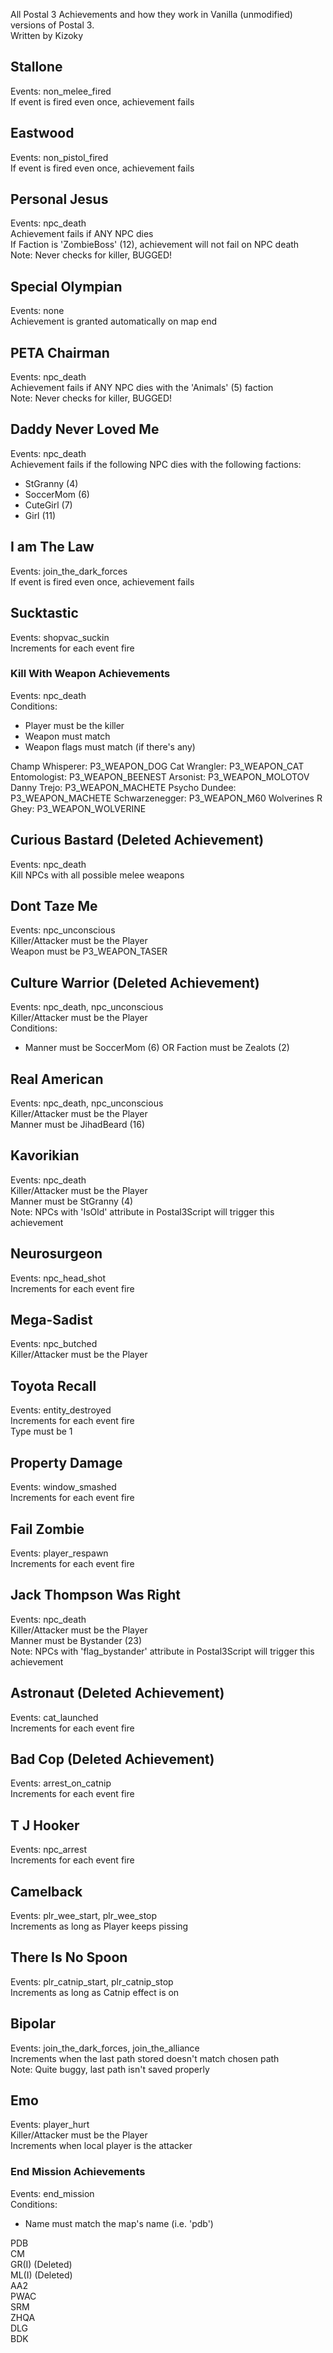 All Postal 3 Achievements and how they work in Vanilla (unmodified) versions of Postal 3.  
Written by Kizoky

## Stallone
Events: non_melee_fired  
If event is fired even once, achievement fails  

## Eastwood
Events: non_pistol_fired  
If event is fired even once, achievement fails  

## Personal Jesus
Events: npc_death  
Achievement fails if ANY NPC dies  
If Faction is 'ZombieBoss' (12), achievement will not fail on NPC death  
Note: Never checks for killer, BUGGED!  

## Special Olympian  
Events: none  
Achievement is granted automatically on map end  

## PETA Chairman
Events: npc_death  
Achievement fails if ANY NPC dies with the 'Animals' (5) faction  
Note: Never checks for killer, BUGGED!  

## Daddy Never Loved Me
Events: npc_death  
Achievement fails if the following NPC dies with the following factions:  
- StGranny (4)
- SoccerMom (6)
- CuteGirl (7)
- Girl (11)

## I am The Law
Events: join_the_dark_forces  
If event is fired even once, achievement fails  

## Sucktastic
Events: shopvac_suckin  
Increments for each event fire  

### Kill With Weapon Achievements
Events: npc_death  
Conditions:  
- Player must be the killer
- Weapon must match
- Weapon flags must match (if there's any)

Champ Whisperer: 	  P3_WEAPON_DOG
Cat Wrangler: 		  P3_WEAPON_CAT
Entomologist: 		  P3_WEAPON_BEENEST
Arsonist: 			    P3_WEAPON_MOLOTOV
Danny Trejo: 		    P3_WEAPON_MACHETE
Psycho Dundee: 		  P3_WEAPON_MACHETE
Schwarzenegger: 	  P3_WEAPON_M60
Wolverines R Ghey: 	P3_WEAPON_WOLVERINE



## Curious Bastard (Deleted Achievement)
Events: npc_death  
Kill NPCs with all possible melee weapons  

## Dont Taze Me
Events: npc_unconscious  
Killer/Attacker must be the Player  
Weapon must be P3_WEAPON_TASER  

## Culture Warrior (Deleted Achievement)
Events: npc_death, npc_unconscious  
Killer/Attacker must be the Player  
Conditions:
- Manner must be SoccerMom (6) OR Faction must be Zealots (2)

## Real American
Events: npc_death, npc_unconscious  
Killer/Attacker must be the Player  
Manner must be JihadBeard (16)  

## Kavorikian
Events: npc_death  
Killer/Attacker must be the Player  
Manner must be StGranny (4)  
Note: NPCs with 'IsOld' attribute in Postal3Script will trigger this achievement

## Neurosurgeon
Events: npc_head_shot  
Increments for each event fire  

## Mega-Sadist
Events: npc_butched  
Killer/Attacker must be the Player  

## Toyota Recall
Events: entity_destroyed  
Increments for each event fire  
Type must be 1  

## Property Damage
Events: window_smashed  
Increments for each event fire  

## Fail Zombie
Events: player_respawn  
Increments for each event fire  

## Jack Thompson Was Right
Events: npc_death  
Killer/Attacker must be the Player  
Manner must be Bystander (23)  
Note: NPCs with 'flag_bystander' attribute in Postal3Script will trigger this achievement  

## Astronaut (Deleted Achievement)
Events: cat_launched  
Increments for each event fire  

## Bad Cop (Deleted Achievement)
Events: arrest_on_catnip  
Increments for each event fire  

## T J Hooker
Events: npc_arrest  
Increments for each event fire  

## Camelback
Events: plr_wee_start, plr_wee_stop  
Increments as long as Player keeps pissing  

## There Is No Spoon
Events: plr_catnip_start, plr_catnip_stop  
Increments as long as Catnip effect is on  

## Bipolar
Events: join_the_dark_forces, join_the_alliance  
Increments when the last path stored doesn't match chosen path  
Note: Quite buggy, last path isn't saved properly  

## Emo
Events: player_hurt  
Killer/Attacker must be the Player  
Increments when local player is the attacker  

### End Mission Achievements
Events: end_mission  
Conditions:  
- Name must match the map's name (i.e. 'pdb')

PDB  
CM  
GR(I) (Deleted)  
ML(I) (Deleted)  
AA2  
PWAC  
SRM  
ZHQA  
DLG  
BDK  

